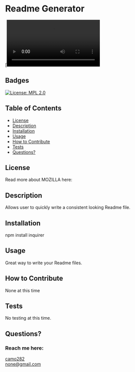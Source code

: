 # Readme Generator
[![Watch the video](assets/README%20demo.webm)

  ## Badges
  [![License: MPL 2.0](https://img.shields.io/badge/License-MPL_2.0-brightgreen.svg)](https://opensource.org/licenses/MPL-2.0)

  ## Table of Contents
  * [License](#license)
  * [Description](#description)
  * [Installation](#installation)
  * [Usage](#usage)
  * [How to Contribute](#how-to-contribute)
  * [Tests](#tests)
  * [Questions?](#questions)
  
  ## License
  Read more about MOZILLA here:
  

  ## Description
  Allows user to quickly write a consistent looking Readme file.

  ## Installation
  npm install inquirer

  ## Usage
  Great way to write your Readme files.

  ## How to Contribute
  None at this time

  ## Tests
  No testing at this time.

  ## Questions?
  ### Reach me here: 
  [camo282](https://github.com/camo282)  
  none@gmail.com